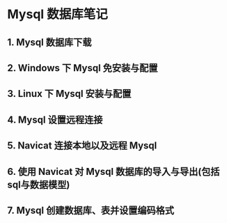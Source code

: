 # Mysql 数据库笔记  
    
    
## 1. Mysql 数据库下载  
    
    
## 2. Windows 下 Mysql 免安装与配置  
    
    
## 3. Linux 下 Mysql 安装与配置  
    
    
## 4. Mysql 设置远程连接  
    
    
## 5. Navicat 连接本地以及远程 Mysql  
    
    
## 6. 使用 Navicat 对 Mysql 数据库的导入与导出(包括sql与数据模型)  
    
    
## 7. Mysql 创建数据库、表并设置编码格式  
    
    



